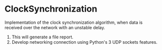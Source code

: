 # ClockSynchronization
Implementation of the clock synchronization algorithm, when data is received over the network with an unstable delay.
1. This will generate a file report.
2. Develop networking connection using Python's 3  UDP sockets features.

